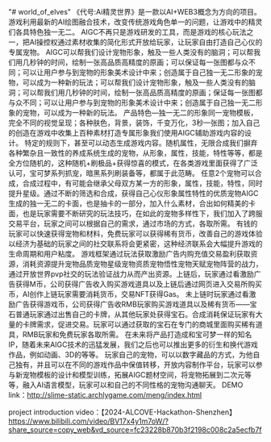 "# world_of_elves" 
《代号:Ai精灵世界》是一款以AI+WEB3概念为方向的项目。
游戏利用最新的AI绘图融合技术，改变传统游戏角色单一的问题，让游戏中的精灵们各具特色独一无二。
AIGC不再只是游戏研发的工具，而是游戏的核心玩法之一，把AI操控权通过素材收集的简化形式开放给玩家，让玩家自由打造自己心仪的专属宠物。
AIGC可以帮我们设计宠物形象，触及一些人类没有的脑洞；可以帮我们用几秒钟的时间，绘制一张高品质高精度的原画；可以保证每一张图都与众不同；可以让用户参与到宠物的形象美术设计中来；创造属于自己独一无二形象的宠物，可以成为一种新的玩法；可以帮我们设计宠物形象，触及一些人类没有的脑洞；可以帮我们用几秒钟的时间，绘制一张高品质高精度的原画；保证每一张图都与众不同；可以让用户参与到宠物的形象美术设计中来；创造属于自己独一无二形象的宠物，可以成为一种新的玩法。
产品特色—独一无二的形象同一宠物模板，完全不同的视觉呈现；各种肤色，背景，装饰，千变万化，3秒一张图；加入自己的创造在游戏中收集上百种素材打造专属形象我们使用AIGC辅助游戏内容的设计。
特定的规则下，甚至可以动态生成游戏内容。随机属性，无限合成我们摒弃各种繁杂且一致性的养成系统生成的宠物，从形象，属性，技能，特性等等，都是全方位随机的，这种随机+刷极品+获得惊喜的模式，在各类游戏里面获得了广泛认可，宝可梦系列抓宠，暗黑系列刷装备等，都属于此范畴。
任意2个宠物可以合成，合成过程中，有可能会继承父母双方某一方的形象，属性，技能，特性，同时提升星级。通过不断的筛选和合成，获得自己心仪形象属性特性的优质宠物AIGC生成的独一无二的卡面，也是抽卡的一部分，加入什么素材，合出如何精美的卡面，也是玩家需要不断研究的玩法技巧，在如此的宠物多样性下，我们加入了跨服交易平台，玩家之间可以根据自己的需求，通过市场的方式，各取所需。
有钱的玩家可以快速获得宠物和材料，免费玩家可以获得稀有货币，改善自己的游戏体验以经济为基础的玩家之间的社交联系将会更紧密，这种经济联系会大幅提升游戏的生命周期和用户粘度。
游戏框架通过玩法获取激励广告内购充值交易盈利获取资源，消耗资源提升宠物品质宠物星级宠物资质宠物悟性宠物天赋宠物阵营的战力，通过开放世界pvp社交的玩法验证战力从而产出资源。上链后，玩家通过看激励广告获得M币，公司获得广告收入购买游戏道具以及上链后通过网页进入交易所购买币，AI创作上链玩家需要消耗货币，交易NFT获得Gas。
未上链时玩家通过看激励广告获得游戏币，公司获得广告收RMB玩家购买游戏道具以及稀有货币——宝石普通玩家通过出售自己的卡牌，从其他玩家处获得宝石。合成消耗保证玩家有大量的卡牌需求，促进交易。玩家可以通过获取的宝石在专门的商城里面购买稀有道具，RMB玩家和免费玩家各取所需。
在未来将产品打造成和宝可梦一样的知名IP，随着未来AIGC技术的迅猛发展，我们之后也可以推出更多的衍生和换代游戏作品，例如动画、3D的等等。
玩家自己的宠物，可以以数字藏品的方式，为他自己独有，并且可以在不同的游戏作品中保值转移，开放内容制作平台，玩家可以参与新宠物模板的设计和模型训练，拓展AIGC题材空间，将宠物拓展到二次元等等，融入AI语言模型，玩家可以和自己的不同性格的宠物沟通聊天。
DEMO link：http://slime-static.archlygame.com/meng/index.html

project introduction video：【2024-ALCOVE-Hackathon-Shenzhen】 https://www.bilibili.com/video/BV17x4y1m7oW/?share_source=copy_web&vd_source=fc23228b870b3f2198c008c2a5ecfb7f
